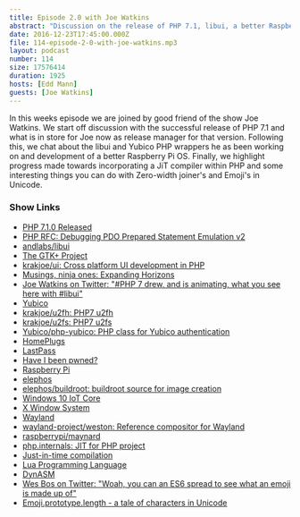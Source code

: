 ```yaml
---
title: Episode 2.0 with Joe Watkins
abstract: "Discussion on the release of PHP 7.1, libui, a better Raspberry Pi OS and adding a JiT into PHP"
date: 2016-12-23T17:45:00.000Z
file: 114-episode-2-0-with-joe-watkins.mp3
layout: podcast
number: 114
size: 17576414
duration: 1925
hosts: [Edd Mann]
guests: [Joe Watkins]
---
```


In this weeks episode we are joined by good friend of the show Joe Watkins.
We start off discussion with the successful release of PHP 7.1 and what is in store for Joe now as release manager for that version.
Following this, we chat about the libui and Yubico PHP wrappers he as been working on and development of a better Raspberry Pi OS.
Finally, we highlight progress made towards incorporating a JiT compiler within PHP and some interesting things you can do with Zero-width joiner's and Emoji's in Unicode.

### Show Links

- [PHP 7.1.0 Released](http://php.net/archive/2016.php#id2016-12-01-3)
- [PHP RFC: Debugging PDO Prepared Statement Emulation v2](https://wiki.php.net/rfc/debugging_pdo_prepared_statement_emulation_v2)
- [andlabs/libui](https://github.com/andlabs/libui)
- [The GTK+ Project](https://www.gtk.org/)
- [krakjoe/ui: Cross platform UI development in PHP](https://github.com/krakjoe/ui)
- [Musings, ninja ones: Expanding Horizons](http://blog.krakjoe.ninja/2016/11/expanding-horizons.html)
- [Joe Watkins on Twitter: "#PHP 7 drew, and is animating, what you see here with #libui"](https://twitter.com/krakjoe/status/790235457284087808)
- [Yubico](https://www.yubico.com/)
- [krakjoe/u2fh: PHP7 u2fh](https://github.com/krakjoe/u2fh)
- [krakjoe/u2fs: PHP7 u2fs](https://github.com/krakjoe/u2fs)
- [Yubico/php-yubico: PHP class for Yubico authentication](https://github.com/Yubico/php-yubico)
- [HomePlugs](https://en.wikipedia.org/wiki/HomePlug)
- [LastPass](https://www.lastpass.com/)
- [Have I been pwned?](https://haveibeenpwned.com/)
- [Raspberry Pi](https://www.raspberrypi.org/)
- [elephos](https://github.com/elephos)
- [elephos/buildroot: buildroot source for image creation](https://github.com/elephos/buildroot)
- [Windows 10 IoT Core](https://developer.microsoft.com/en-us/windows/iot)
- [X Window System](https://en.wikipedia.org/wiki/X_Window_System)
- [Wayland](https://wayland.freedesktop.org/)
- [wayland-project/weston: Reference compositor for Wayland](https://github.com/wayland-project/weston)
- [raspberrypi/maynard](https://github.com/raspberrypi/maynard/wiki)
- [php.internals: JIT for PHP project](http://news.php.net/php.internals/95531)
- [Just-in-time compilation](https://en.wikipedia.org/wiki/Just-in-time_compilation)
- [Lua Programming Language](https://www.lua.org/)
- [DynASM](http://luajit.org/dynasm.html)
- [Wes Bos on Twitter: "Woah, you can an ES6 spread to see what an emoji is made up of"](https://twitter.com/wesbos/status/769228067780825088)
- [Emoji.prototype.length - a tale of characters in Unicode](https://www.contentful.com/blog/2016/12/06/unicode-javascript-and-the-emoji-family/)
